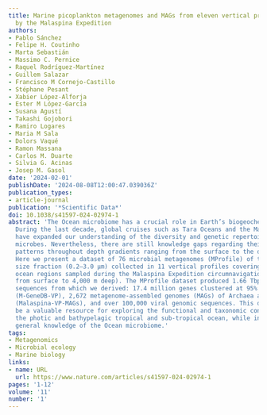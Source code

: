 ```yaml
---
title: Marine picoplankton metagenomes and MAGs from eleven vertical profiles obtained
  by the Malaspina Expedition
authors:
- Pablo Sánchez
- Felipe H. Coutinho
- Marta Sebastián
- Massimo C. Pernice
- Raquel Rodríguez-Martínez
- Guillem Salazar
- Francisco M Cornejo-Castillo
- Stéphane Pesant
- Xabier López-Alforja
- Ester M López-García
- Susana Agustí
- Takashi Gojobori
- Ramiro Logares
- Maria M Sala
- Dolors Vaqué
- Ramon Massana
- Carlos M. Duarte
- Silvia G. Acinas
- Josep M. Gasol
date: '2024-02-01'
publishDate: '2024-08-08T12:00:47.039036Z'
publication_types:
- article-journal
publication: '*Scientific Data*'
doi: 10.1038/s41597-024-02974-1
abstract: 'The Ocean microbiome has a crucial role in Earth’s biogeochemical cycles.
  During the last decade, global cruises such as Tara Oceans and the Malaspina Expedition
  have expanded our understanding of the diversity and genetic repertoire of marine
  microbes. Nevertheless, there are still knowledge gaps regarding their diversity
  patterns throughout depth gradients ranging from the surface to the deep ocean.
  Here we present a dataset of 76 microbial metagenomes (MProfile) of the picoplankton
  size fraction (0.2–3.0 µm) collected in 11 vertical profiles covering contrasting
  ocean regions sampled during the Malaspina Expedition circumnavigation (7 depths,
  from surface to 4,000 m deep). The MProfile dataset produced 1.66 Tbp of raw DNA
  sequences from which we derived: 17.4 million genes clustered at 95% sequence similarity
  (M-GeneDB-VP), 2,672 metagenome-assembled genomes (MAGs) of Archaea and Bacteria
  (Malaspina-VP-MAGs), and over 100,000 viral genomic sequences. This dataset will
  be a valuable resource for exploring the functional and taxonomic connectivity between
  the photic and bathypelagic tropical and sub-tropical ocean, while increasing our
  general knowledge of the Ocean microbiome.'
tags:
- Metagenomics
- Microbial ecology
- Marine biology
links:
- name: URL
  url: https://www.nature.com/articles/s41597-024-02974-1
pages: '1-12'
volume: '11'
number: '1'
---
```

